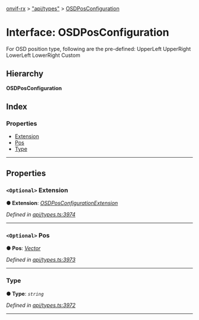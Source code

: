 [onvif-rx](../README.md) > ["api/types"](../modules/_api_types_.md) > [OSDPosConfiguration](../interfaces/_api_types_.osdposconfiguration.md)

# Interface: OSDPosConfiguration

For OSD position type, following are the pre-defined: UpperLeft UpperRight LowerLeft LowerRight Custom

## Hierarchy

**OSDPosConfiguration**

## Index

### Properties

* [Extension](_api_types_.osdposconfiguration.md#extension)
* [Pos](_api_types_.osdposconfiguration.md#pos)
* [Type](_api_types_.osdposconfiguration.md#type)

---

## Properties

<a id="extension"></a>

### `<Optional>` Extension

**● Extension**: *[OSDPosConfigurationExtension](_api_types_.osdposconfigurationextension.md)*

*Defined in [api/types.ts:3974](https://github.com/patrickmichalina/onvif-rx/blob/3ab1739/src/api/types.ts#L3974)*

___
<a id="pos"></a>

### `<Optional>` Pos

**● Pos**: *[Vector](_api_types_.vector.md)*

*Defined in [api/types.ts:3973](https://github.com/patrickmichalina/onvif-rx/blob/3ab1739/src/api/types.ts#L3973)*

___
<a id="type"></a>

###  Type

**● Type**: *`string`*

*Defined in [api/types.ts:3972](https://github.com/patrickmichalina/onvif-rx/blob/3ab1739/src/api/types.ts#L3972)*

___

